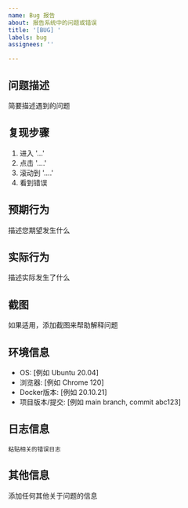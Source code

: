 ```yaml
---
name: Bug 报告
about: 报告系统中的问题或错误
title: '[BUG] '
labels: bug
assignees: ''

---
```


## 问题描述
简要描述遇到的问题

## 复现步骤
1. 进入 '...'
2. 点击 '....'
3. 滚动到 '....'
4. 看到错误

## 预期行为
描述您期望发生什么

## 实际行为
描述实际发生了什么

## 截图
如果适用，添加截图来帮助解释问题

## 环境信息
- OS: [例如 Ubuntu 20.04]
- 浏览器: [例如 Chrome 120]
- Docker版本: [例如 20.10.21]
- 项目版本/提交: [例如 main branch, commit abc123]

## 日志信息
```
粘贴相关的错误日志
```

## 其他信息
添加任何其他关于问题的信息
